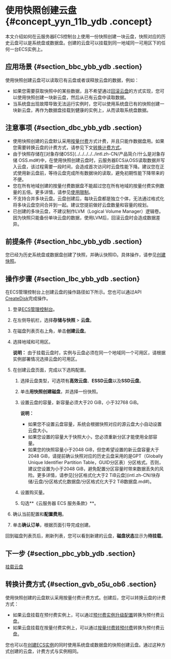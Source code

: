 # 使用快照创建云盘 {#concept_yyn_11b_ydb .concept}

本文介绍如何在云服务器ECS控制台上使用一份快照创建一块云盘，快照对应的历史云盘可以是系统盘或数据盘。创建的云盘可以挂载到同一地域同一可用区下的任何一台ECS实例上。

## 应用场景 {#section_bbc_ybb_ydb .section}

使用快照创建云盘可以读取已有云盘或者误释放云盘的数据，例如：

-   如果您需要获取快照中的某些数据，且不希望通过[回滚云盘](../intl.zh-CN/快照/使用快照/使用快照回滚云盘.md#)的方式实现，您可以使用快照创建一块新云盘，然后从已有云盘中读取数据。
-   当系统盘出现故障导致无法运行实例时，您可以使用系统盘已有的快照创建一块新云盘，再作为数据盘挂载到健康的实例上，从而读取系统盘数据。

## 注意事项 {#section_dbc_ybb_ydb .section}

-   使用快照创建的云盘默认采用[按量付费](../intl.zh-CN/产品定价/按量付费.md#)方式计费，并且只能作数据盘用。如果您需要转换云盘的计费方式，请参见下文[转换计费方式](#)。
-   由于快照存储在[对象存储OSS](../../../../../intl.zh-CN/产品简介/什么是对象存储 OSS.md#)中，在使用快照创建云盘时，云服务器ECS从OSS读取数据并写入云盘，该过程需要一段时间，会造成首次访问时云盘性能下降。建议您在正式使用新云盘前，等待云盘完成所有数据块的读取，避免初期性能下降带来的不便。
-   您在所有地域创建的按量付费数据盘不能超过您在所有地域的按量付费实例数量的五倍。更多详情，请参见[使用限制](intl.zh-CN/产品简介/使用限制.md#)。
-   不支持合并多块云盘。云盘创建后，每块云盘都是独立个体，无法通过格式化将多块云盘空间合并到一起。建议您提前做好云盘数量和容量的规划。
-   已创建的多块云盘，不建议制作LVM（Logical Volume Manager）逻辑卷。因为快照只能备份单块云盘的数据，使用LVM后，回滚云盘时会造成数据差异。

## 前提条件 {#section_hbc_ybb_ydb .section}

您已经为历史系统盘或数据盘创建了快照，并确认快照ID。具体操作，请参见[创建快照](intl.zh-CN/快照/使用快照/创建快照.md#)。

## 操作步骤 {#section_lbc_ybb_ydb .section}

在ECS管理控制台上创建云盘的操作路径如下所示。您也可以通过API [CreateDisk](../intl.zh-CN/API参考/磁盘/CreateDisk.md#)完成操作。

1.  登录[ECS管理控制台](https://ecs.console.aliyun.com)。
2.  在左侧导航栏，选择**存储与快照** \> **云盘**。
3.  在磁盘列表页右上角，单击**创建云盘**。
4.  选择地域和可用区。

    **说明：** 由于挂载云盘时，实例与云盘必须在同一个地域同一个可用区，请根据实例部署情况选择云盘的可用区。

5.  在创建云盘页面，完成以下选购配置。
    1.  选择云盘类型，可选项有**高效云盘**、**ESSD云盘**以及**SSD云盘**。
    2.  单击**用快照创建磁盘**，并选择一份快照。
    3.  设置云盘的容量，新容量必须大于20 GiB，小于32768 GiB。

        **说明：** 

        -   如果您不设置云盘容量，系统会根据快照对应的源云盘大小自动设置云盘大小。
        -   如果您设置的容量大于快照大小，您必须重新分区才能使用全部容量。
        -   如果您的快照容量小于2048 GiB，但您希望设置的新云盘容量大于2048 GiB，请提前确认快照对应的历史云盘采用的是GPT（Globally Unique Identifier Partition Table，GUID分区表）分区格式。否则，建议您设置为小于2048 GiB，避免配置分区容量时带来数据丢失的风险。更多详情，请参见[分区格式化大于2 TiB云盘](intl.zh-CN/块存储/云盘/分区格式化数据盘/分区格式化大于2 TiB数据盘.md#)。
    4.  设置购买量。
    5.  勾选**《云服务器 ECS 服务条款》**。
6.  确认当前配置和**配置费用**。
7.  单击**确认订单**，根据页面引导完成创建。

回到磁盘列表页后，刷新列表，您可以看到新建的云盘，**磁盘状态**显示为**待挂载**。

## 下一步 {#section_pbc_ybb_ydb .section}

[挂载云盘](intl.zh-CN/块存储/云盘/挂载云盘.md#)

## 转换计费方式 {#section_gvb_o5u_ob6 .section}

使用快照创建的云盘默认采用按量付费计费方式。创建后，您可以转换云盘的计费方式：

-   如果云盘挂载在预付费实例上，可以通过[预付费实例升级配置](intl.zh-CN/实例/升降配实例/升配预付费实例/预付费实例升级配置.md#)转换为预付费云盘。
-   如果云盘挂载在按量付费实例上，可以通过[按量付费转预付费](../intl.zh-CN/产品定价/按量付费转预付费.md#)转换为预付费云盘。

您也可以在[创建ECS实例](../intl.zh-CN/实例/创建实例/使用向导创建实例.md#)的同时使用系统盘或数据盘的快照创建云盘。通过这种方式创建的云盘，计费方式与实例相同。

